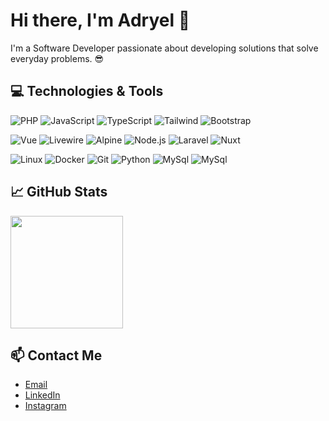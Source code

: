 # Hi there, I'm Adryel 👋
I'm a Software Developer passionate about developing solutions that solve everyday problems. 😎

<!-- ![Profile Views](https://komarev.com/ghpvc/?username=zdearo&style=flat-square)

## 🌐 Socials
[![LinkedIn](https://img.shields.io/badge/-LinkedIn-blue?style=flat-square&logo=linkedin&logoColor=white&link=https://www.linkedin.com/in/adryel-dearo/)](https://www.linkedin.com/in/adryel-dearo/)
 -->

## 💻 Technologies & Tools

![PHP](https://img.shields.io/badge/-PHP-333333?style=flat&logo=php&color=0d1117)
![JavaScript](https://img.shields.io/badge/-JavaScript-333333?style=flat&logo=javascript&color=0d1117)
![TypeScript](https://img.shields.io/badge/-TypeScript-333333?style=flat&logo=typescript&color=0d1117)
![Tailwind](https://img.shields.io/badge/-Tailwind-333333?style=flat&logo=tailwindcss&color=0d1117)
![Bootstrap](https://img.shields.io/badge/-Bootstrap-333333?style=flat&logo=bootstrap&color=0d1117)

![Vue](https://img.shields.io/badge/-Vue.js-333333?style=flat&logo=vue.js&color=0d1117)
![Livewire](https://img.shields.io/badge/-Livewire-333333?style=flat&logo=livewire&color=0d1117)
![Alpine](https://img.shields.io/badge/-Alpine-333333?style=flat&logo=alpine.js&color=0d1117)
![Node.js](https://img.shields.io/badge/-Node.js-333333?style=flat&logo=node.js&color=0d1117)
![Laravel](https://img.shields.io/badge/-Laravel-333333?style=flat&logo=laravel&color=0d1117)
![Nuxt](https://img.shields.io/badge/-Nuxt-333333?style=flat&logo=nuxt&color=0d1117)

![Linux](https://img.shields.io/badge/-Linux-333333?style=flat&logo=linux&color=0d1117)
![Docker](https://img.shields.io/badge/-Docker-333333?style=flat&logo=docker&color=0d1117)
![Git](https://img.shields.io/badge/-Git-333333?style=flat&logo=git&color=0d1117)
![Python](https://img.shields.io/badge/-Python-333333?style=flat&logo=python&color=0d1117)
![MySql](https://img.shields.io/badge/-MySql-333333?style=flat&logo=mysql&color=0d1117)
![MySql](https://img.shields.io/badge/-PostgreSql-333333?style=flat&logo=postgresql&color=0d1117)

## 📈 GitHub Stats

<p align="start">
<!--   <img height="180em" src="https://github-readme-stats.vercel.app/api?username=zdearo&show_icons=true&theme=github_dark" /> -->
  <img height="180em" src="https://github-readme-stats.vercel.app/api/top-langs/?username=zdearo&layout=compact&theme=github_dark" />
</p>


<!-- ## 🗂️ Highlighted Repositories

[![Readme Card](https://github-readme-stats.vercel.app/api/pin/?username=zdearo&repo=Pokedex-VueJS&theme=dark)](https://github.com/zdearo/Pokedex-VueJS)
[![Readme Card](https://github-readme-stats.vercel.app/api/pin/?username=zdearo&repo=TechBridge-LP&theme=dark)](https://github.com/zdearo/TechBridge-LP) -->

<!-- ## 📝 Blog Posts

- [How to build a modern web application](https://yourblog.com/how-to-build-a-modern-web-application)
- [Understanding Kubernetes](https://yourblog.com/understanding-kubernetes) -->

## 📫 Contact Me

- [Email](mailto:dearo.adryel@gmail.com)
- [LinkedIn](https://www.linkedin.com/in/adryel-dearo)
- [Instagram](https://instagram.com/adryel.dearo)

<!-- <p align="center">
  <a href="https://skillicons.dev">
    <img src="https://skillicons.dev/icons?i=php,javascript,typescript,tailwindcss,bootstrap,vue,livewire,alpinejs,nodejs,laravel,nuxt,linux,docker,git,python" />
  </a>
</p> -->
